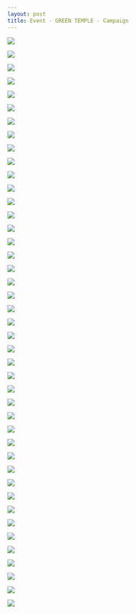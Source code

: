 ```yaml
---
layout: post
title: Event - GREEN TEMPLE - Campaign
---
```


<a href='https://photos.google.com/share/AF1QipO8maQEAXqNFdFf1UtaToz44jg63d4YPT4zzJ6BXrZW8JKHScaRTNxsczXfjzU1ZQ?key=Q0N3MGcxWlR5RmEtTXBxUk9xbzZsRE4xaVpmZHpR&source=ctrlq.org'><img src='https://lh3.googleusercontent.com/_kBKh1wPviXmKlpD64fQMe9QS-mAhDs2d21icSaxIfyv2NYg1diqUW8jbdWJNboQdrPRuCQtjTnGycwIKXkb75B5SovlC23bzLQ7l1-yP9Pm-8hVVnXqfdCBRm3AZFoy6W4mhQ' /></a>

<a href='https://photos.google.com/share/AF1QipOX33m31NZpeNOjVJiLHT958RV4UlBaJmLYwMeDYhNy7LWps6tTEGO3TFyUmE5Qzg?key=SFItUW9FM09EWnVRRm5mMi1TWHFoSl9xNF9zdVh3&source=ctrlq.org'><img src='https://lh3.googleusercontent.com/auXIHhDwn5Ib8DQRoafIzzYX1r6MV1dueikgv6FbB5Ac6Ybv4KBWtZDEvM7Ubs-9z5nZxMv5zxzDhL_g6rcx802yBOmhv0zzjKGIuQVV_GGtZySpDCncV9fc6C2BBhLNL2vUHA' /></a>

<a href='https://photos.google.com/share/AF1QipM8V2KoB-cu0EWOk2RQ4JvEU7RO9s6Ih0bjEBWkPD_baZCMCMZAsmFlCCt4_UwPCQ?key=bERGMFVIcXZDUkxXal9ybmNRcWdFUU5pamxFdlhB&source=ctrlq.org'><img src='https://lh3.googleusercontent.com/8CBSO5iOZvxBXfrF8k7jrJinQDx6Lb6NqBqFAjRyJqVRa5_TkxAWq74s22E_ACNt7iLq8wHByp0N0qob4S9Vqc-HVUxmWGcFJEAGWCW2NuoBsQSNCuo0bIY8zPDPUcNJMRaPQQ' /></a>

<a href='https://photos.google.com/share/AF1QipNKi7cO7kmVBXR6xGdwSBbQ6xL5CFiWVggvdV7m3rATEZ2zE_VOgZGDtkF6p-NknA?key=bjE4cHdrV3lNRmVxeTNxdHpvbHBFQ3pSQXU3M1pn&source=ctrlq.org'><img src='https://lh3.googleusercontent.com/8uLCCaNwpB4JadryvFeTLA7KSmhxQkeaqiLB88YLlBkeJYdrR1SB7xjNa3Ezn9nSCvs8PSuxosxarSwwKYNvsoPSLFHwwO8A9UN1Xbe2-Wop8-77NvSgmgSKXTmQiVbMIsMphg' /></a>

<a href='https://photos.google.com/share/AF1QipNuyT215voB4g-8y5lXRYi9wtja8ODgKlTXHeSgFT4Cm6HOhwoWCO0AVQrhkHhTAw?key=S2MtZ2FxWEQwcEI4a3dsRjJjWnJ1YVY4U1Y5Nzd3&source=ctrlq.org'><img src='https://lh3.googleusercontent.com/iM2soBdNZqSMmUts0v0AIOKwMgBM16jUh15fYqIrcSYPtm_0t9I-qfZgCISgE9jNqwDjD6Aj9c8bo4Kc2U32XadDA1CKjYJR2Kzy8_G-h2kO13NIyVC3I0erXctjBX9WIrxKmw' /></a>

<a href='https://photos.google.com/share/AF1QipM7izgS1uxd6mloe3xWcCLpq5uZQgfAk-Tg5EFjxB5hNM5ktKyiz-zM9DQt5g8mbQ?key=ZFFlbFRwQzdSb0FkcktXd3I0MHBJS3F6SHlSU05n&source=ctrlq.org'><img src='https://lh3.googleusercontent.com/QfKgbdbazPOXp089g8eNa-8axCzHOL3wXsD-gG6oUjsUvl8Ix2X9FxH8qnN6v-6_ZGbJdWGZNvNRXU6vvBkPpgJjxYVAUbpFcyUTbzReOfSEQuM9RLakvRsuPGAh4RhCR-AWVw' /></a>

<a href='https://photos.google.com/share/AF1QipMJLGdH4QEVtlgTIzs0Mo8RBCi5iLHzMcke9EAS3JNcJtLnrS0ssg4cmZ3TOajftw?key=U1dMcF9nVkZKTWdyMWxTUndQWDZ6MklMYTB3Z3Rn&source=ctrlq.org'><img src='https://lh3.googleusercontent.com/EotjDAdwXx2r2krkwxdFJK3GgDNdIv30026CZUjJ_qz4noZVtjYNf7EnblmfgPh5bMnCL9D6A-b933drw-7_1TeH5Q8vVk7ROSbbYyeLdUl5VGvVDem5MieqJr5G10iEj4eyXw' /></a>

<a href='https://photos.google.com/share/AF1QipNHgCsmuAZ2B2xN6bMycmAGCrnT5GPrQj3MxO8FFKR0UMvaFi0p-XL4gi5kf7moeA?key=QzA2X0NvNHZMN0Z0TEZ3ZE55MGJOS3BldkY5Z0pR&source=ctrlq.org'><img src='https://lh3.googleusercontent.com/hCgLEE-ezsXJhFOcLAhxupcmsfq5TzfLBLrZrgfQLxLLfbYm6fjhXDeRCvspb0mS98oVjyGC37Kuv1brH0QSKDG0rTusCd4hhbDIphXMm-b1q52TtHdGdXRxK-KKTjjIiJ2DVQ' /></a>

<a href='https://photos.google.com/share/AF1QipMAVp4Wo6fW0-Ht7pBS1an8Vixp6XKvOVVI9KcpuioljyHli7MjGrwainduX0PlHQ?key=all6R3J5eHB5WXlyM3hmaHE5aHI2MUpyUnJ4dm1R&source=ctrlq.org'><img src='https://lh3.googleusercontent.com/UboroxtiUVmOmFwAOUloB86BxhQvrtpzSvnUZ4YaFMaXgpWN4faD_dzJdX95oJTRCvhHllCEdco6KjXyDoGGOCsGOxHSCNTt5V1QhPx5ZkpQzvE8-sDrHxpzmhOVBRzz9308Bw' /></a>

<a href='https://photos.google.com/share/AF1QipMSGJTU7QXK0KBN8_L-Q0UknvmXDnkr3EY20v5J60L3BPmy9vsFcK153V2eJyxqlw?key=WUQ1VjVmaWFERjdxdUdoTnlXRWZMaGVwZDBBcjJB&source=ctrlq.org'><img src='https://lh3.googleusercontent.com/jqNCKrRYMT7YDeGnOILyFtnCUJsBoJ2OyMaZi4b0zjk0FC4jD0-_1nMA8CvGzpGoOXWHgZvOXdjG_x6aDTkKovpiha53MTEKJXYaUejvqCMyksc2UcSKH1l3RnKQ71_JLkCKmw' /></a>

<a href='https://photos.google.com/share/AF1QipMaXuOdhJ_NVX2OMKw6zFFHisZuow6WzVNoaFeKg_23EUfBv6Dn5gsCqPGhHS1h8Q?key=LWNYSWdBYlhJZktNYUFnN2psUGdRbjBDWjNHcnZR&source=ctrlq.org'><img src='https://lh3.googleusercontent.com/MDkxiBIQ-btZjbFYrsazf9Oem8Xqvx0joax5PaqX-bNlOTCHQ-yykf3tMKeMr-zFj-FP_sOs8DM9nO0LFHaT3b1C-N5JYOxleopH7zuWtED5iiOnkT-_Wc__ooV6oealjGOt_A' /></a>

<a href='https://photos.google.com/share/AF1QipOeDsXxaqZNfI19M4jK6MDWNdFg4QLcibx6SCmB8z6yTQ5RDavXhvCh3qyBv61C9g?key=RHZWTlh5aC1lelB6MkQ5NTJIa1AwVkZQYThMeTRn&source=ctrlq.org'><img src='https://lh3.googleusercontent.com/-83lB_T8SqnJZzz2RA5BRnhpiuAH0PMELqGimMzcpS71eJOP7CrKxypEVnvkD6PFpvPhHv-EoMDiU2KwgiwzSQWMJBXGI4KxXB8zYlKV3xkpqTttBbBeoU706BtiRlS9RyDy_w' /></a>

<a href='https://photos.google.com/share/AF1QipOa8g74Wca1Zexm3asfp42e5E5r4Ya4iriKNa0RHokONK6xIrzOc5eo3OX2SEJUaw?key=OGxiRDZlN0VNVnFWLU9MdktvOUdEbFAtdXp1SzNB&source=ctrlq.org'><img src='https://lh3.googleusercontent.com/o2i3l72E554EVQi7gJL4p4hYR9Y2gGvqbiANWtGtbA9SHkaf873ZT-ewiSo-tyaskkewokSWeXJu7EeTBcw5YLvwie7ZcDvZKQMarVO69rSJ0aVlxkiZT_I0y9oSuKFg7Sf17w' /></a>

<a href='https://photos.google.com/share/AF1QipMxvJaheTeSY1PaTEgqFDBust3klg4y6rMlnxIJlAO-r6pabCdSvHZsdOAvBeYoRw?key=TjFxeUs0RWNhR004dEpKb0Fseko5RlpfVW1hQW9n&source=ctrlq.org'><img src='https://lh3.googleusercontent.com/OZPo7D5aOZMZ2rmJU0_xu2e0qIjoaHkkNFBZI7aPjbCUfbR2oy0XHGVMH0fWBYiJpfY5CvxH6XXxcm0bD4Uau9coyxkUD802mCnFn2Wza5Ch-jGFbJZBOORMEhyEZxjNuQ7iTA' /></a>

<a href='https://photos.google.com/share/AF1QipPjNIdqyfg9tHfyK3XLM9-AGDc9bBuTBhiKToRY00FW_xgRADxqgN_k60Zbl374Xw?key=Sk9CWXlUelc3SzRFWjdiRVFTbGpxS00wb05TbXBB&source=ctrlq.org'><img src='https://lh3.googleusercontent.com/xQaTobxfU7Y8NLjKQLW6fkgfKXEe4jsv1OatzbZHfoxLUsy7M3g1Gw3AyRcu0ZHZ-cXtvPg3R414BuJfbZCis9dlNJtlAXNhFeICRBMv6GNGpd-KfZg-YXGp1hK3hY1joj4Qcw' /></a>

<a href='https://photos.google.com/share/AF1QipNwDyh5oW4sHCtVzLpd9QVM8JUYrhH1TxK9AGYqmSaXy16-AQpIFRFf3uo_6aQAag?key=cHJ4enZUc000cmNaQVR2aUtIY2RKVWxjdU5LMHNn&source=ctrlq.org'><img src='https://lh3.googleusercontent.com/4gTEEBqgH_BLjbT716_dPSKKv-alzX0d6d7Cc68FbhMlhhtQ5IsbuliZMCWcrzHhqyTURaJRAw2c5CElb6hkxxFUWVgQjdqE-VVtsk0DXQjmdqIvSolS_bX1mItS9OWPDFIgsw' /></a>

<a href='https://photos.google.com/share/AF1QipOZkuexjII6INrE23kb7iORGGK6reeLAv2x9jT2EMc8yWO5VgHbAesyGKlHmlUKxw?key=WUhuZ1RvWkhwRDlad0xKaHpPY2pNSmxTVU5nR1hn&source=ctrlq.org'><img src='https://lh3.googleusercontent.com/XlHWYFY7kWxb8f7WTRL4bLu-CPF5mQeiSH_j8B4NC-OtkoxJOj7kF1hWi_DiZ-CIc7_jaiR9_VV_ZX3Yl6s1k4Eu_jnCpfeJuhkj5mh6bAyZgr6v2LXGAzyOjzHrn5abx0E8yQ' /></a>

<a href='https://photos.google.com/share/AF1QipNbCwPnxYIz4zmK4F3IGpWraZdBZkQqfVsFfCm3aKQmdQxtl62Vp018Zixe1mpCdg?key=SW9ZeHcyYlp5Y1VSMlZ5WmtoTFQ0OGgyZEpObHVn&source=ctrlq.org'><img src='https://lh3.googleusercontent.com/LJ3H8F8KrkJJTbvQHigGalGqcWVqMUf05cCntBgd8YuSDPJFeFtOzGtq4snKxkqT-6zio1LwMhahCJtiJHTlKPQfGQIktnUpud19z_o6eOUWdlVlTR-B9NHdZ-4x60eSbIU9Wg' /></a>

<a href='https://photos.google.com/share/AF1QipOVUF01toydVgmwcENDP3N2X36IaYZWdyJO5y5fuwcnzayVX45EMwNcgNOAgPyorw?key=WldNdWNldXVsNG5BQnhGT2M5d2FaTXVGa051MGpB&source=ctrlq.org'><img src='https://lh3.googleusercontent.com/lOZeW-G0hzHDZq1OU2VtG6Mi0UP4H0ZxUeoaV3vOg6dQjfHVEVSKrF_38kknJD1LaEk2TePdxrwvub1JrNZx9QUkGVKLusvlbJDJN5enuBSaptLPPOFkIwYFbZ2nB_wW2i8hfw' /></a>

<a href='https://photos.google.com/share/AF1QipOssE5eNRQajfW6eGLMdcwGlxtPfrP7jp3iqf6rkjlWqmNmg_QYO0KBLueS4yl8IA?key=WVVJeTc0Wnk4OGc5UW1oTkxQdHpuUU5Nakd3SWF3&source=ctrlq.org'><img src='https://lh3.googleusercontent.com/Ni1H-xjurNFPVIH-lH91jns30zY_4miKstB4Wu9eRuclbj6qsKD-VN0UvjXV25zaZU6Couf0NCLl4zywvR52Ot7od5eSyH9h0P6WDyUpr0s798TKjy4-7Q8EP6B-1HuAYbtfkg' /></a>

<a href='https://photos.google.com/share/AF1QipOpoT8syQVVKNhHtlu7z59S6FeprYcf0ETVTuOnV1zvoC1G7eXQNSRVnjuMhXMXmQ?key=QmVDcjdSY19EU0JGM0Rxc0dCQkJjSUVKOVhISHhR&source=ctrlq.org'><img src='https://lh3.googleusercontent.com/0ZQTTMLurmeFf8CbTXArCqkajKRVyPuW6oX3H1YVnRoQNwzte816yhfyRizUoqzB21Bo8SjYITAIVyqsu6enlH6sw-KgL4BDCWLEa7-tqA3fhonid7pdITA2EhWUl6WPukCwPg' /></a>

<a href='https://photos.google.com/share/AF1QipP1ZOLGDRVhGaf9FlUN97oaQYiiwdcQEccBimD4vrdhhNmf6TDMIlkQQhNHm9-iBQ?key=Z2djMHA5d3FnelJVN1ZfNmxDT3pKSVdkcGZyTWdn&source=ctrlq.org'><img src='https://lh3.googleusercontent.com/UIup8O8l7omcI29CSWpKtsQilGP95hIGtRzS3ZDoVsTD1yVZbO1vBqTwbiKPbagwhP4NKTi1rgQT2eU9ETsVGETkNbawGyT9NHSHhw6jwRtpHyL_0-oOvJNmTbSVbiB8FK5KXQ' /></a>

<a href='https://photos.google.com/share/AF1QipPs5K-Tk3QPhKy4jSyfs69oIcWcGfQvqQd2TbeFrDsno6KVGteixme4mNfJqVLMjw?key=ZTNya0JLVGtXdE4wTFBGRS1hOGNnY1JJSGlEdUhn&source=ctrlq.org'><img src='https://lh3.googleusercontent.com/xuG6ziWJMvYFi5RtfdCYZWLzW66CKFTRnia5n9ONeZWSr4s4VHMYPLFc4aiSbmgv5w0hJlQQlh3Xndd-AJ5EU9_kMqQiOIuKdiq9GuDUJXp1PB4dUy47M4SLpy951S8ixK_rOw' /></a>

<a href='https://photos.google.com/share/AF1QipOAbRsMAcak-yoAOlhhBGjH2dB85ATxWDT8fqV-lNoprxejpbBJOerXxCEGYCU-wA?key=TWZTUWY2aEtZVVNpbENYTXY5NkZ0MURSbDRHQ0Vn&source=ctrlq.org'><img src='https://lh3.googleusercontent.com/HA83sZvcgD6a8oXR1kRk7sMwKfYDhBUN4ILp5D6PvwvrvJSjBrXx05QZyFp8c6nVll59SLnmv9iWCiRB6pD4mytEQkIz5AfhLpRdXj3NxR4xavwJQLbWGIgsEAE2Iyp-tye4bQ' /></a>

<a href='https://photos.google.com/share/AF1QipM0ZwvMextXjtDUQQ8IObSSLpb4ukLwJYjEqvFD6suBDE9qawrNN7OwcKwyQAVRAQ?key=QlJaenh2cFIwYjlSdGFpWXc5R0Q2SVlxZ0pFSDN3&source=ctrlq.org'><img src='https://lh3.googleusercontent.com/qRe3MYJ3yCJXu91XIHTJkunGemNxDEQusA8NwnylsIxcakJLVgNU13CoXNg1tnvoJZd952gNLWeYA_NoAjWmeZBpjtMHOtIPpwAcO5nb4NhlNydDUce-CN4EgBwmL6xwZI9xYA' /></a>

<a href='https://photos.google.com/share/AF1QipPst5Kr3Cx2Ov5L-MCmsPFTocgM79Km5nL7QNWVfDWe15KZR_muu-huVHgiy-ZzrA?key=OEJZZU1xbEZHMUxKNDRueFBiOEk4Zi02N3RYN25B&source=ctrlq.org'><img src='https://lh3.googleusercontent.com/qM7KQi1becA1lE6jD36hLaWcdiCVr1xIBaqXbeGOVWos0lqLvqYvZXDoAExK9wp54vu-O_ENx42Y0D8Al3j_cmGd9gpaiG1VBEhiQboGyRfcfOEuZYdtpEM4zw9UxI-BY1jRlg' /></a>

<a href='https://photos.google.com/share/AF1QipO7MdW2P5oy7s2mY0prWBFJoXUfhTLRRRPtr7VOEzDF-z1r-gefTnxOHODB1j5Taw?key=WGhHLUNlT2E3SjRuV3dpenpCSVZ0Qjh1OE5jMzZ3&source=ctrlq.org'><img src='https://lh3.googleusercontent.com/mwWJlghU1zDoRZ-rtZVevbHtZYIQ9N2R2moOXkDHbub98JjTmOo-s9WRdyaOjQTVUpEy5_3y2aUpBB3Qli9LVeSGox4YeZBeaY6hQM7ECBNTzfdEeh-Ka0cu1MOq79VAUunkvw' /></a>

<a href='https://photos.google.com/share/AF1QipPiNDGNIYzcCFwIUmdM_kFxw_2j_2p0P6Cy8hvmPqcptHHVXJd_jkrXlfns6D0h0g?key=QUFSR2lSck9OdE1jYjQ1bWNSYUdsS3haOFVoVXRR&source=ctrlq.org'><img src='https://lh3.googleusercontent.com/TZEGjoBSCFkApLIrL97HOZ3709fduGj80fnx0Ex-TVJ1aAA0bSE1dZGoSQLSmf4bh1WazPJT6OVXN3R_Cknurav9HQSpDI_rod0H6FIojXHDBXLJb7ic8gPh2kGY5WkZa2Q5bw' /></a>

<a href='https://photos.google.com/share/AF1QipM0sU-_0uEFN26lzhTNaSuFOBFEPZXowL4cz3VQNSxb3t1ibiShT2je9dTh3QsIBg?key=TGx1RmFJOUltdFZyNTd1VDkyRFREa2NtaXJWU0xR&source=ctrlq.org'><img src='https://lh3.googleusercontent.com/Xn4AGeLG9f8B_C80VaBx1AY9RwRknH1YWoBnkaYQ03owARfFKbcXSL_VXh9FhS-GxjdTerUGqD_wA_P2J67V_gUIYm_W2g4dae7_IxgAATrz5dTUiC8GTgWiktvIvgk4OynLfA' /></a>

<a href='https://photos.google.com/share/AF1QipNRhmVRdNNb-bmzeURYMoO_48wRYsysewFO6jUJhyyr-_S1Bjaaq1fs6MoodW5OTQ?key=UFpWenY5U3JLbXkwb3JiMWZKcXZPdlVGcDJkZS13&source=ctrlq.org'><img src='https://lh3.googleusercontent.com/Bu0Lbb1peykVV13ivTTkguxv-hrMBynHPIFemr_7jyiyWvHnYnaHC34TSy4_CgzW45eQrGBTpk0PJda00FcQMRe_18F5NayxVc35KlEjUtxKienVXaYId3IwzlA2ZQydPMEI5g' /></a>

<a href='https://photos.google.com/share/AF1QipOBR9lHC4I1H80nVxZFH_FM_zQwh8xCE5Wls4Jho8WgG1pHqwRMDBw2EnS5rk-iUg?key=MzY0ckJ6U1lCdUJEbktMdk40SWVPWFNrV2NpT0JR&source=ctrlq.org'><img src='https://lh3.googleusercontent.com/_Qff4cAcNGT6EFXlyP4D7NHf75i6QWlLjwatwUc0KYLG5mN_DBCwRLrhcC_BMOMyhVU5ZojKM7pg5ToGRlzpNI23VclN6sQKXGG6gwHOfAVZaxXrVX1tXuEXsrv-aeE3vede3A' /></a>

<a href='https://photos.google.com/share/AF1QipOXs9UDrIv5HdEf13S2xPQOjEjwrBHATiffjwOZidX3bXrfj_PKDs3BF8kLfxBKGQ?key=aHVBWmExSmg1Vkg4NjdjVGxITG1feDFJZmxUWG5B&source=ctrlq.org'><img src='https://lh3.googleusercontent.com/QzOgrpFo1adJ-7Dfa6FhwHwctMeF_MDjyHGQ39n5xJggt-QHJ2GQxYmKFOiPDgj8ZiL_Vlq4l7xElVOpgi9J_wQhrn41iireZNoEB6ZThWn7PUlkglR6VXUJzvW0_aoS2LPgNg' /></a>

<a href='https://photos.google.com/share/AF1QipPmq3jAqTWaxPNMGcZ_oKHqbrSr4srFXAzOlJWK8kpsy0ikSjix9ke5-A-dUBslBA?key=UGpJNUEyUnFEX0dLbkVLQ1VkWTVJUE53RG4ySlRn&source=ctrlq.org'><img src='https://lh3.googleusercontent.com/tiHQE0nlHY2ls3z17L1ZOFmWfA-9wSeqmswGhY89gTI7PrJNfWrH5h0puELFAx7wc0MWGn1dMVILDGoc3PVBT33pBD8OPdnWkMGB_PVqFRmb13EibeNqu0fQVR849oLLNxRKvQ' /></a>

<a href='https://photos.google.com/share/AF1QipMlDQNBWkDzrTJPEaVDnnWOj1Aq0ssd_ZC959RO59TGj9ki1M8N9j05QkSXeA4K7Q?key=WDNmTmpkM3NyR1g2TjJ2a3BwaXZFeFlNUExzU0xR&source=ctrlq.org'><img src='https://lh3.googleusercontent.com/jPhmY51e5xSld5Ho-lZ_JqxSoSa94GcMGrF7u9u-Zvyl79hukeVSwa9xbZwTqey5mOg1DH5C-v3eGf9EvNjIREz-ztNw8eOF-kwEaV4aBh-dw9y6yN3fypyvkhh0G8-FrzCDWA' /></a>

<a href='https://photos.google.com/share/AF1QipMAzCu6dwI7PL-0wg3X68iJWmpdAxIrxjiri0xhjodGfTzv5gnbw_mItPT9EN_u_g?key=RnRfRjJmSjM2bXFybG5LbUVPYlZzUUFnSTAyQm9B&source=ctrlq.org'><img src='https://lh3.googleusercontent.com/NdbI306h02eYb0dXM2Gafx7Irojo6gMyzPVpnE3VXjFRpxErzjjw9Pohfnbdb4EU2Yw5lLOQ2ATsdz9tfDki6BmVBZ4NUgys_LjDW9YmbKnJVorudRdC2du4fiqA0VIxkwnAyA' /></a>

<a href='https://photos.google.com/share/AF1QipMbFdv-Pwrc2qdQx7-DUYBCBf2MVhggrtBfZ3zpjcyMYy2E95nk7yCdPxoqxxG9Gw?key=YUs4TVBWcnZMb2E4T0JhMWhEMmNUWnNPYmdKdFh3&source=ctrlq.org'><img src='https://lh3.googleusercontent.com/YcMvDd7-qZwUi19DX4mtUjGQhmi8dPLtn4Dpe_pcKDTAYLdLJVInqzs9jx_jO08cnm2xav7UUbBmFL-bqhWGLMnR4SS6x9GdPzQOHs0P9gVHj32gozEJ7yshqq6Bw9bMfSWKdQ' /></a>

<a href='https://photos.google.com/share/AF1QipMCNQ09z_fjAc0G1e28rrILiC0GRufSZnnMrXxvq9ls0zDDEZyS-VwlsE2odBo9-A?key=d2RxNDBueUptcG1kMW5feDhTOXdlZzlJWDZwN1hR&source=ctrlq.org'><img src='https://lh3.googleusercontent.com/esLpoujx0f2sbuC3gBAla7HlvqTq80-KSiTrVGpMDe3dpL24Ff_o45jrsAYX_Z-HCsmwWMTgVlgqCxD0zE8dIpNdY_msKMvn_KAHdlgtsHbBunD33m9rY1P2GsiiqeVQRDwoUQ' /></a>

<a href='https://photos.google.com/share/AF1QipO5r3rVUEQe9th6anOLrCLcLaypSiJ0_hixd7-wLn-ZxkIkDlbkAv7Efa3brA5vrw?key=N2JkUTI1VXBCbFlVYWppa3JqR21hb3EtY2ZhVmhB&source=ctrlq.org'><img src='https://lh3.googleusercontent.com/GzyGyFETIcPS22f3L_Zxa421BWj6W9G_SYsJtJOLw4zWTCD40KppHtGlkMBIxrFk5Vs8DGdPy-WvxYEcDTsRvlIREBKUM8T9brsLuXdeAYfNEDshKiqHuxR9iC0ysVqv1_O44g' /></a>

<a href='https://photos.google.com/share/AF1QipP8NwYfTKfcLOhYZDmkZQs6-SYZMQ4P-6Hb1wxERCXyiPlR-yaykvNnb1oGLKvGLw?key=LUtWT0cxU3VvWndKRFpFTUVHREZRcTRWTG5RWFJn&source=ctrlq.org'><img src='https://lh3.googleusercontent.com/GvRfq2mzUIkZM4KZHGjvKWvp7Uu6C0ZVEVPyh2hZDL5ywVidofsgSY2yYmfaCVAtKyewdmcFku-F2sJkTia5W6NYs8StCfjNSZiVW_hvqIX50HUPyarbDDXALHdPHU4yznZBNQ' /></a>

<a href='https://photos.google.com/share/AF1QipOWS6xsoxTbejKtzFexm8e2jicHEYbMAFmanGia3nl1JB4JJwG4ONj8hjfuazORFw?key=anFIX1FZUldqZGJWWWNUaDE0TjlIeC1PdTMteHdB&source=ctrlq.org'><img src='https://lh3.googleusercontent.com/UN97SP6fIC3wCNkdvaUZ8qxy7PvkpmSvv2FmTTjNBxmf1Um7mylr4LBw9eLskTkniWnaXxA7Qdwff0TDXBJeopvwEUPU6RyBmnbLa-mH0dBenhQy3We1hnFOR8IkGHPoVpXsTw' /></a>

<a href='https://photos.google.com/share/AF1QipOQ9PEZ1kfQauXLrERFxvSUpDslEHr4AaS5u_xP4p-NzvUu1Irk9Z-os5NC6b2v7w?key=OTlLV0hsaElIQ1NaTE0wb0R3cXRWMHRib1k4R2Vn&source=ctrlq.org'><img src='https://lh3.googleusercontent.com/pzXEC0uARGyT5mLsVpkp7CezbTJsXBwUdWET-JJkVeacMGcwAsC5pzL-YGtrW8rhosRvgKHa4Sn3qn7byG8sIAiA1uEoRuByrX3iepXfNYY3rVl4ALLJrGVqBtCnISc2Bfr7UQ' /></a>

<a href='https://photos.google.com/share/AF1QipNCW-vooAafUcmcOR7eGesnLdw34j5Q0CoB9Krmjflsj6gZJzsxp-dSqoy90YuODw?key=eUJCNjl4VThCZWo0MENpR19JZHRad3RFOVpQaE13&source=ctrlq.org'><img src='https://lh3.googleusercontent.com/aPqx5FGSmZXtnHoQ4JnDdWhCl9CMv4BY_y0dbZLmrYSaXGAutF6z9JVbSyXqGilzSL_4ukVxjeG7AuXU23wrHgBUpis3YCy79bob2w2uO9ZfgZSsf67XRhj-qIVCGj2Mg8nxSQ' /></a>

<a href='https://photos.google.com/share/AF1QipMda-h1bAO6xs1ztM6rDI_iYxDP8zqYXqgsW_urDKpWuFFSfhnJ_cUivf6Ih6G6vg?key=U0plRmJVTVc0bmowNVNGTjZxZURibVVnbXBCMTF3&source=ctrlq.org'><img src='https://lh3.googleusercontent.com/RmjFyxU0EQxxDyW7TWFCJULv8trhGC27XqBL-5HzXWG9BE6n8VDzKx2iSzIZiCckhr0_FzzGuXx8sP5Ty-B0Vsh_3vL8FjKEIqXOyoG6KmIHWXbnXzbepUCyI_Hv7ljjf6qEQg' /></a>

